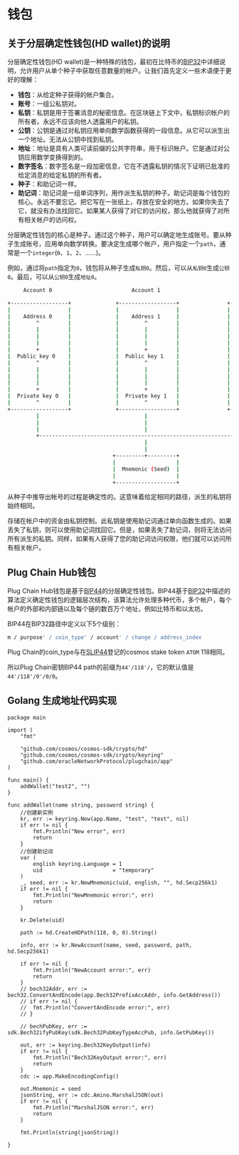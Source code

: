 # 钱包

## 关于分层确定性钱包(HD wallet)的说明

分层确定性钱包(HD wallet)是一种特殊的钱包，最初在比特币的[BIP32](https://github.com/bitcoin/bips/blob/master/bip-0032.mediawiki)中详细说明，允许用户从单个种子中获取任意数量的帐户。让我们首先定义一些术语便于更好的理解：

- **钱包**：从给定种子获得的帐户集合。
- **账号**：一组公私钥对。
- **私钥**：私钥是用于签署消息的秘密信息。在区块链上下文中，私钥标识帐户的所有者。永远不应该向他人透露用户的私钥。
- **公钥**：公钥是通过对私钥应用单向数学函数获得的一段信息。从它可以派生出一个地址。无法从公钥中找到私钥。
- **地址**：地址是具有人类可读前缀的公共字符串，用于标识帐户。它是通过对公钥应用数学变换得到的。
- **数字签名**：数字签名是一段加密信息，它在不透露私钥的情况下证明已批准的给定消息的给定私钥的所有者。
- **种子**：和助记词一样。
- **助记词**：助记词是一组单词序列，用作派生私钥的种子。助记词是每个钱包的核心。永远不要忘记。把它写在一张纸上，存放在安全的地方。如果你失去了它，就没有办法找回它。如果某人获得了对它的访问权，那么他就获得了对所有相关帐户的访问权。

分层确定性钱包的核心是种子。通过这个种子，用户可以确定地生成账号。要从种子生成账号，应用单向数学转换。要决定生成哪个帐户，用户指定一个`path`，通常是一个`integer`(`0`、`1`、`2`、……)。

例如，通过将`path`指定为`0`，钱包将从种子生成`私钥0`。然后，可以从`私钥0`生成`公钥0`。最后，可以从`公钥0`生成`地址0`。

```bash
     Account 0                         Account 1                         Account 2

+------------------+              +------------------+               +------------------+
|                  |              |                  |               |                  |
|    Address 0     |              |    Address 1     |               |    Address 2     |
|        ^         |              |        ^         |               |        ^         |
|        |         |              |        |         |               |        |         |
|        |         |              |        |         |               |        |         |
|        |         |              |        |         |               |        |         |
|        +         |              |        +         |               |        +         |
|  Public key 0    |              |  Public key 1    |               |  Public key 2    |
|        ^         |              |        ^         |               |        ^         |
|        |         |              |        |         |               |        |         |
|        |         |              |        |         |               |        |         |
|        |         |              |        |         |               |        |         |
|        +         |              |        +         |               |        +         |
|  Private key 0   |              |  Private key 1   |               |  Private key 2   |
|        ^         |              |        ^         |               |        ^         |
+------------------+              +------------------+               +------------------+
         |                                 |                                  |
         |                                 |                                  |
         |                                 |                                  |
         +--------------------------------------------------------------------+
                                           |
                                           |
                                 +---------+---------+
                                 |                   |
                                 |  Mnemonic (Seed)  |
                                 |                   |
                                 +-------------------+
```

从种子中推导出帐号的过程是确定性的。这意味着给定相同的路径，派生的私钥将始终相同。

存储在帐户中的资金由私钥控制。此私钥是使用助记词通过单向函数生成的。如果丢失了私钥，则可以使用助记词找回它。但是，如果丢失了助记词，则将无法访问所有派生的私钥。同样，如果有人获得了您的助记词访问权限，他们就可以访问所有相关帐户。

## Plug Chain Hub钱包

Plug Chain Hub钱包是基于[BIP44](https://github.com/bitcoin/bips/blob/master/bip-0044.mediawiki)的分层确定性钱包。BIP44基于[BIP32](https://github.com/bitcoin/bips/blob/master/bip-0032.mediawiki)中描述的算法定义确定性钱包的逻辑层次结构，该算法允许处理多种代币，多个帐户，每个帐户的外部和内部链以及每个链的数百万个地址，例如比特币和以太坊。

BIP44在BIP32路径中定义以下5个级别：

```bash
m / purpose' / coin_type' / account' / change / address_index
```

Plug Chain的coin_type与在[SLIP44](https://github.com/satoshilabs/slips/blob/master/slip-0044.md)登记的cosmos stake token `ATOM` 118相同。

所以Plug Chain密钥BIP44 path的前缀为`44'/118'/`，它的默认值是`44'/118'/0'/0/0`。

## Golang 生成地址代码实现
```golang
package main

import (
	"fmt"

	"github.com/cosmos/cosmos-sdk/crypto/hd"
	"github.com/cosmos/cosmos-sdk/crypto/keyring"
	"github.com/oracleNetworkProtocol/plugchain/app"
)

func main() {
	addWallet("test2", "")
}

func addWallet(name string, password string) {
	//创建新实例
	kr, err := keyring.New(app.Name, "test", "test", nil)
	if err != nil {
		fmt.Println("New error", err)
		return
	}
	//创建助记词
	var (
		english keyring.Language = 1
		uid                      = "temporary"
	)
	_, seed, err := kr.NewMnemonic(uid, english, "", hd.Secp256k1)
	if err != nil {
		fmt.Println("NewMnemonic error:", err)
		return
	}

	kr.Delete(uid)

	path := hd.CreateHDPath(118, 0, 0).String()

	info, err := kr.NewAccount(name, seed, password, path, hd.Secp256k1)

	if err != nil {
		fmt.Println("NewAccount error:", err)
		return
	}
	// bech32Addr, err := bech32.ConvertAndEncode(app.Bech32PrefixAccAddr, info.GetAddress())
	// if err != nil {
	// 	fmt.Println("ConvertAndEncode error:", err)
	// }

	// bechPubKey, err := sdk.Bech32ifyPubKey(sdk.Bech32PubKeyTypeAccPub, info.GetPubKey())

	out, err := keyring.Bech32KeyOutput(info)
	if err != nil {
		fmt.Println("Bech32KeyOutput error:", err)
		return
	}
	cdc := app.MakeEncodingConfig()

	out.Mnemonic = seed
	jsonString, err := cdc.Amino.MarshalJSON(out)
	if err != nil {
		fmt.Println("MarshalJSON error:", err)
		return
	}

	fmt.Println(string(jsonString))

}


```

